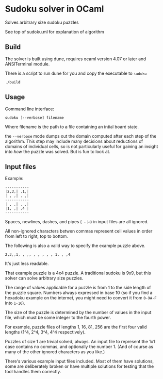 # Sudoku solver in OCaml

Solves arbitrary size sudoku puzzles

See top of sudoku.ml for explanation of algorithm

## Build

The solver is built using dune, requires ocaml version 4.07 or later and ANSITerminal module.

There is a script to run dune for you and copy the executable to `sudoku`

    ./build

## Usage

Command line interface:

    sudoku [--verbose] filename

Where filename is the path to a file containing an intial board state.

the `--verbose` mode dumps out the domain computed after each step of the algorithm. This step may include many decisions about reductions of domains of individual cells, so is not particularly useful for gaining an insight into _how_ the puzzle was solved. But is fun to look at.

## Input files

Example:

    -----------
    |2,3,| ,1,|
    | , ,| , ,|
    -----------
    | , ,| , ,|
    |1, ,| ,4 |
    -----------

Spaces, newlines, dashes, and pipes (` -|⏎`) in input files are all ignored.

All non-ignored characters betwen commas represent cell values in order from left to right, top to bottom.

The following is also a valid way to specify the example puzzle above.

    2,3,,1, , ,, , , , , , 1, , ,4 

It's just less readable.

That example puzzle is a 4x4 puzzle. A traditional sudoku is 9x9, but this solver can solve arbitrary size puzzles.

The range of values applicable for a puzzle is from 1 to the side length of the puzzle square. Numbers always expressed in base 10 (so if you find a hexadoku example on the internet, you might need to convert it from `0-9A-F` into `1-16`).

The size of the puzzle is determined by the number of values in the input file, which must be some integer to the fourth power.

For example, puzzle files of lengths 1, 16, 81, 256 are the first four valid lengths (1^4, 2^4, 3^4, 4^4 respectively).

Puzzles of size 1 are trivial solved, always. An input file to represent the 1x1 case contains no commas, and optionally the number 1. (And of course as many of the other ignored characters as you like.)

There's various example input files included. Most of them have solutions, some are deliberately broken or have multiple solutions for testing that the tool handles them correctly.
